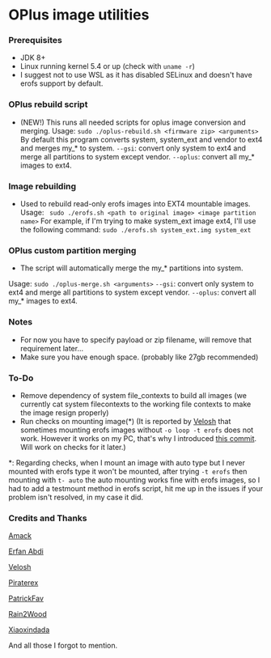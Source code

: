 # OPlus image utilities #

### Prerequisites ###
- JDK 8+
- Linux running kernel 5.4 or up (check with `uname -r`)
- I suggest not to use WSL as it has disabled SELinux and doesn't have erofs support by default.

### OPlus rebuild script ###
- (NEW!) This runs all needed scripts for oplus image conversion and merging.
Usage:
`
sudo ./oplus-rebuild.sh <firmware zip> <arguments>
`
By default this program converts system, system_ext and vendor to ext4 and merges my_* to system.
`--gsi`: convert only system to ext4 and merge all partitions to system except vendor.
`--oplus`: convert all my_* images to ext4.
### Image rebuilding ###
- Used to rebuild read-only erofs images into EXT4 mountable images.
Usage:
` 
sudo ./erofs.sh <path to original image> <image partition name>
`
For example, if I'm trying to make system_ext image ext4, I'll use the following command:
`
sudo ./erofs.sh system_ext.img system_ext
`

### OPlus custom partition merging ###
- The script will automatically merge the my_* partitions into system.

Usage:
`
sudo ./oplus-merge.sh <arguments>
`
`--gsi`: convert only system to ext4 and merge all partitions to system except vendor.
`--oplus`: convert all my_* images to ext4.

### Notes ###
- For now you have to specify payload or zip filename, will remove that requirement later...
- Make sure you have enough space. (probably like 27gb recommended)

### To-Do ###
- Remove dependency of system file_contexts to build all images (we currently cat system filecontexts to the working file contexts to make the image resign properly)
- Run checks on mounting image(*) (It is reported by [Velosh](https://github.com/velosh) that sometimes mounting erofs images without `-o loop -t erofs` does not work. However it works on my PC, that's why I introduced [this commit](https://github.com/JamieHoSzeYui/oplus-utils/commit/d6b9b3621847117ca60691bd3749d9107f10c1b3). Will work on checks for it later.)

*: Regarding checks, when I mount an image with auto type but I never mounted with erofs type it won't be mounted, after trying `-t erofs` then mounting with `t- auto` the auto mounting works fine with erofs images, so I had to add a testmount method in erofs script, hit me up in the issues if your problem isn't resolved, in my case it did.

### Credits and Thanks ###

[Amack](https://github.com/amackpro)

[Erfan Abdi](https://github.com/erfanoabdi)

[Velosh](https://github.com/velosh)

[Piraterex](https://github.com/piraterex)

[PatrickFav](https://github.com/patrickfav)

[Rain2Wood](https://github.com/rain2wood)

[Xiaoxindada](https://github.com/xiaoxindada)

And all those I forgot to mention.
